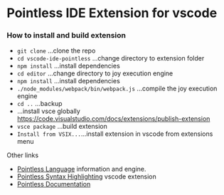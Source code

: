 # Pointless IDE Extension for vscode

### How to install and build extension
* `git clone` ...clone the repo
* `cd vscode-ide-pointless` ...change directory to extension folder
* `npm install` ...install dependencies
* `cd editor` ...change directory to joy execution engine
* `npm install` ...install dependencies
* `./node_modules/webpack/bin/webpack.js` ...compile the joy execution engine
* `cd ..` ...backup
* ...install vsce globally https://code.visualstudio.com/docs/extensions/publish-extension
* `vsce package` ...build extension
* `Install from VSIX...`...install extension in vscode from extensions menu


Other links
  * [Pointless Language](https://github.com/roycrippen/pointless-hs) information and engine.
  * [Pointless Syntax Highlighting](https://github.com/roycrippen/vscode-language-pointless) vscode extension
  * [Pointless Documentation](https://github.com/roycrippen/pointless-hs/wiki/Primitives)
